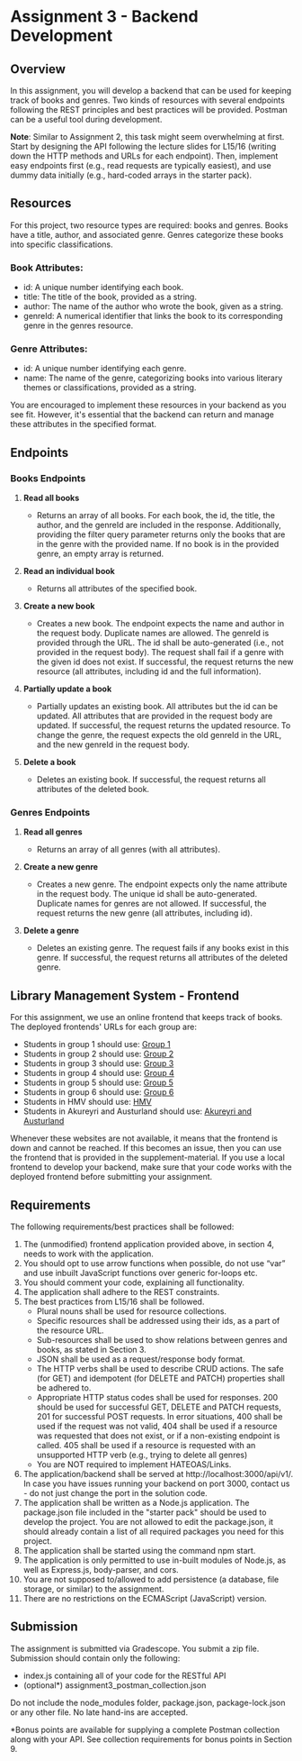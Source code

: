 # Assignment 3 - Backend Development

## Overview
In this assignment, you will develop a backend that can be used for keeping track of books and genres. Two kinds of resources with several endpoints following the REST principles and best practices will be provided. Postman can be a useful tool during development.

**Note**: Similar to Assignment 2, this task might seem overwhelming at first. Start by designing the API following the lecture slides for L15/16 (writing down the HTTP methods and URLs for each endpoint). Then, implement easy endpoints first (e.g., read requests are typically easiest), and use dummy data initially (e.g., hard-coded arrays in the starter pack).

## Resources
For this project, two resource types are required: books and genres. Books have a title, author, and associated genre. Genres categorize these books into specific classifications.

### Book Attributes:
- id: A unique number identifying each book.
- title: The title of the book, provided as a string.
- author: The name of the author who wrote the book, given as a string.
- genreId: A numerical identifier that links the book to its corresponding genre in the genres resource.

### Genre Attributes:
- id: A unique number identifying each genre.
- name: The name of the genre, categorizing books into various literary themes or classifications, provided as a string.

You are encouraged to implement these resources in your backend as you see fit. However, it's essential that the backend can return and manage these attributes in the specified format.

## Endpoints
### Books Endpoints
1. **Read all books**
   - Returns an array of all books. For each book, the id, the title, the author, and the genreId are included in the response. Additionally, providing the filter query parameter returns only the books that are in the genre with the provided name. If no book is in the provided genre, an empty array is returned.

2. **Read an individual book**
   - Returns all attributes of the specified book.

3. **Create a new book**
   - Creates a new book. The endpoint expects the name and author in the request body. Duplicate names are allowed. The genreId is provided through the URL. The id shall be auto-generated (i.e., not provided in the request body). The request shall fail if a genre with the given id does not exist. If successful, the request returns the new resource (all attributes, including id and the full information).

4. **Partially update a book**
   - Partially updates an existing book. All attributes but the id can be updated. All attributes that are provided in the request body are updated. If successful, the request returns the updated resource. To change the genre, the request expects the old genreId in the URL, and the new genreId in the request body.

5. **Delete a book**
   - Deletes an existing book. If successful, the request returns all attributes of the deleted book.

### Genres Endpoints
1. **Read all genres**
   - Returns an array of all genres (with all attributes).

2. **Create a new genre**
   - Creates a new genre. The endpoint expects only the name attribute in the request body. The unique id shall be auto-generated. Duplicate names for genres are not allowed. If successful, the request returns the new genre (all attributes, including id).

3. **Delete a genre**
   - Deletes an existing genre. The request fails if any books exist in this genre. If successful, the request returns all attributes of the deleted genre.

## Library Management System - Frontend
For this assignment, we use an online frontend that keeps track of books. The deployed frontends' URLs for each group are:

- Students in group 1 should use: [Group 1](https://2024-veff-assignment3-group1.netlify.app/)
- Students in group 2 should use: [Group 2](https://2024-veff-assignment3-group2.netlify.app/)
- Students in group 3 should use: [Group 3](https://2024-veff-assignment3-group3.netlify.app/)
- Students in group 4 should use: [Group 4](https://2024-veff-assignment3-group4.netlify.app/)
- Students in group 5 should use: [Group 5](https://2024-veff-assignment3-group5.netlify.app/)
- Students in group 6 should use: [Group 6](https://2024-veff-assignment3-group6.netlify.app/)
- Students in HMV should use: [HMV](https://2024-veff-assignment3-hmv.netlify.app/)
- Students in Akureyri and Austurland should use: [Akureyri and Austurland](https://2024-veff-assignment3-unak.netlify.app/)

Whenever these websites are not available, it means that the frontend is down and cannot be reached. If this becomes an issue, then you can use the frontend that is provided in the supplement-material. If you use a local frontend to develop your backend, make sure that your code works with the deployed frontend before submitting your assignment.

## Requirements
The following requirements/best practices shall be followed:
1. The (unmodified) frontend application provided above, in section 4, needs to work with the application.
2. You should opt to use arrow functions when possible, do not use “var” and use inbuilt JavaScript functions over generic for-loops etc.
3. You should comment your code, explaining all functionality.
4. The application shall adhere to the REST constraints.
5. The best practices from L15/16 shall be followed.
   - Plural nouns shall be used for resource collections.
   - Specific resources shall be addressed using their ids, as a part of the resource URL.
   - Sub-resources shall be used to show relations between genres and books, as stated in Section 3.
   - JSON shall be used as a request/response body format.
   - The HTTP verbs shall be used to describe CRUD actions. The safe (for GET) and idempotent (for DELETE and PATCH) properties shall be adhered to.
   - Appropriate HTTP status codes shall be used for responses. 200 should be used for successful GET, DELETE and PATCH requests, 201 for successful POST requests. In error situations, 400 shall be used if the request was not valid, 404 shall be used if a resource was requested that does not exist, or if a non-existing endpoint is called. 405 shall be used if a resource is requested with an unsupported HTTP verb (e.g., trying to delete all genres)
   - You are NOT required to implement HATEOAS/Links.
6. The application/backend shall be served at http://localhost:3000/api/v1/. In case you have issues running your backend on port 3000, contact us - do not just change the port in the solution code.
7. The application shall be written as a Node.js application. The package.json file included in the "starter pack" should be used to develop the project. You are not allowed to edit the package.json, it should already contain a list of all required packages you need for this project.
8. The application shall be started using the command npm start.
9. The application is only permitted to use in-built modules of Node.js, as well as Express.js, body-parser, and cors.
10. You are not supposed to/allowed to add persistence (a database, file storage, or similar) to the assignment.
11. There are no restrictions on the ECMAScript (JavaScript) version.

## Submission
The assignment is submitted via Gradescope. You submit a zip file. Submission should contain only the following:
- index.js containing all of your code for the RESTful API
- (optional*) assignment3_postman_collection.json

Do not include the node_modules folder, package.json, package-lock.json or any other file. No late hand-ins are accepted.

*Bonus points are available for supplying a complete Postman collection along with your API. See collection requirements for bonus points in Section 9.
